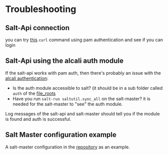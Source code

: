 # Troubleshooting

## Salt-Api connection

you can try [this](https://docs.saltstack.com/en/latest/ref/netapi/all/salt.netapi.rest_cherrypy.html#authentication) `curl` command using pam authentication and see if you can login

## Salt-Api using the alcali auth module

If the salt-api works with pam auth, then there's probably an issue with the [alcali authentication](installation.md#authentication):

- Is the auth module accessible to salt? (it should be in a sub folder called `auth` of the [file_roots](https://docs.saltstack.com/en/latest/ref/file_server/file_roots.html#directory-overlay)
- Have you run `salt-run saltutil.sync_all` on the salt-master? it is needed for the salt-master to "see" the auth module.

Log messages of the salt-api and salt-master should tell you if the module is found and auth is successful.

## Salt Master configuration example

A salt-master configuration in the [repository](https://github.com/latenighttales/alcali/blob/2019.2/docker/saltconfig/etc/master) as an example.

